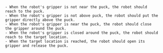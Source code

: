 
    - When the robot's gripper is not near the puck, the robot should reach to the puck.
    - When the robot's gripper is not above puck, the robot should put the gripper directly above the puck.
    - When the robot's gripper is near the puck, the robot should close the gripper around the puck.
    - When the robot's gripper is closed around the puck, the robot should reach to the target location.
    - When the target location is reached, the robot should open its gripper and release the puck.